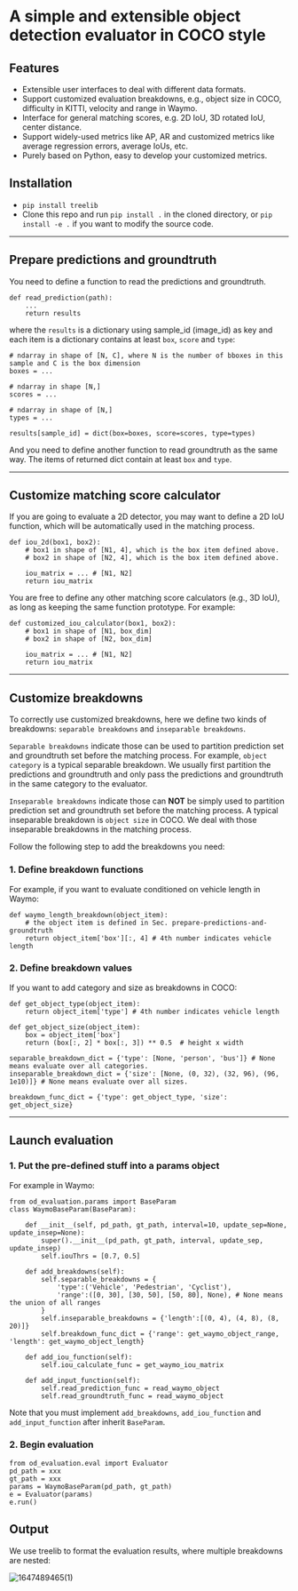 # A simple and extensible object detection evaluator in COCO style

## Features 
- Extensible user interfaces to deal with different data formats.
- Support customized evaluation breakdowns, e.g., object size in COCO, difficulty in KITTI, velocity and range in Waymo.
- Interface for general matching scores, e.g. 2D IoU, 3D rotated IoU, center distance.
- Support widely-used metrics like AP, AR and customized metrics like average regression errors, average IoUs, etc. 
- Purely based on Python, easy to develop your customized metrics.

## Installation
- `pip install treelib`
- Clone this repo and run `pip install .` in the cloned directory, or `pip install -e .` if you want to modify the source code.
---
## Prepare predictions and groundtruth
You need to define a function to read the predictions and groundtruth. 
```
def read_prediction(path):
    ...
    return results
```
where the `results` is a dictionary using sample_id (image_id) as key and each item is a dictionary contains at least `box`, `score` and `type`:
```
# ndarray in shape of [N, C], where N is the number of bboxes in this sample and C is the box dimension
boxes = ... 

# ndarray in shape [N,]
scores = ... 

# ndarray in shape of [N,]
types = ... 

results[sample_id] = dict(box=boxes, score=scores, type=types)
```
And you need to define another function to read groundtruth as the same way. The items of returned dict contain at least `box` and `type`.

---
## Customize matching score calculator
If you are going to evaluate a 2D detector, you may want to define a 2D IoU function, which will be automatically used in the matching process. 

```
def iou_2d(box1, box2):
    # box1 in shape of [N1, 4], which is the box item defined above.
    # box2 in shape of [N2, 4], which is the box item defined above.
    
    iou_matrix = ... # [N1, N2]
    return iou_matrix
```
You are free to define any other matching score calculators (e.g., 3D IoU), as long as keeping the same function prototype. For example:
```
def customized_iou_calculator(box1, box2):
    # box1 in shape of [N1, box_dim]
    # box2 in shape of [N2, box_dim]

    iou_matrix = ... # [N1, N2]
    return iou_matrix
```


---
## Customize breakdowns
To correctly use customized breakdowns, here we define two kinds of breakdowns: `separable breakdowns` and `inseparable breakdowns`.

`Separable breakdowns` indicate those can be used to partition prediction set and groundtruth set before the matching process. For example, `object category` is a typical separable breakdown. We usually first partition the predictions and groundtruth and only pass the predictions and groundtruth in the same category to the evaluator.

`Inseparable breakdowns` indicate those can **NOT** be simply used to partition prediction set and groundtruth set before the matching process. A typical inseparable breakdown is `object size` in COCO. We deal with those inseparable breakdowns in the matching process.  

Follow the following step to add the breakdowns you need:

### 1. Define breakdown functions
For example, if you want to evaluate conditioned on vehicle length in Waymo:
```
def waymo_length_breakdown(object_item):
    # the object item is defined in Sec. prepare-predictions-and-groundtruth
    return object_item['box'][:, 4] # 4th number indicates vehicle length
```
### 2. Define breakdown values
If you want to add category and size as breakdowns in COCO:
```
def get_object_type(object_item):
    return object_item['type'] # 4th number indicates vehicle length

def get_object_size(object_item):
    box = object_item['box']
    return (box[:, 2] * box[:, 3]) ** 0.5  # height x width

separable_breakdown_dict = {'type': [None, 'person', 'bus']} # None means evaluate over all categories.
inseparable_breakdown_dict = {'size': [None, (0, 32), (32, 96), (96, 1e10)]} # None means evaluate over all sizes.

breakdown_func_dict = {'type': get_object_type, 'size': get_object_size}
```
---
## Launch evaluation
### 1. Put the pre-defined stuff into a params object
For example in Waymo:
```
from od_evaluation.params import BaseParam
class WaymoBaseParam(BaseParam):

    def __init__(self, pd_path, gt_path, interval=10, update_sep=None, update_insep=None):
        super().__init__(pd_path, gt_path, interval, update_sep, update_insep)
        self.iouThrs = [0.7, 0.5]
    
    def add_breakdowns(self):
        self.separable_breakdowns = {
            'type':('Vehicle', 'Pedestrian', 'Cyclist'), 
            'range':([0, 30], [30, 50], [50, 80], None), # None means the union of all ranges
        }
        self.inseparable_breakdowns = {'length':[(0, 4), (4, 8), (8, 20)]}
        self.breakdown_func_dict = {'range': get_waymo_object_range, 'length': get_waymo_object_length}
    
    def add_iou_function(self):
        self.iou_calculate_func = get_waymo_iou_matrix

    def add_input_function(self):
        self.read_prediction_func = read_waymo_object
        self.read_groundtruth_func = read_waymo_object
```
Note that you must implement `add_breakdowns`, `add_iou_function` and `add_input_function` after inherit `BaseParam`.
### 2. Begin evaluation
```
from od_evaluation.eval import Evaluator
pd_path = xxx
gt_path = xxx
params = WaymoBaseParam(pd_path, gt_path)
e = Evaluator(params)
e.run()
```
## Output
We use treelib to format the evaluation results, where multiple breakdowns are nested:

![1647489465(1)](https://user-images.githubusercontent.com/21312704/158734191-343c7116-f253-4caf-ab8e-8530972d0e12.png)

